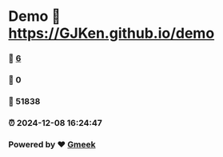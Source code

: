 # Demo :link: https://GJKen.github.io/demo 
### :page_facing_up: [6](https://GJKen.github.io/demo/tag.html) 
### :speech_balloon: 0 
### :hibiscus: 51838 
### :alarm_clock: 2024-12-08 16:24:47 
### Powered by :heart: [Gmeek](https://github.com/Meekdai/Gmeek)
